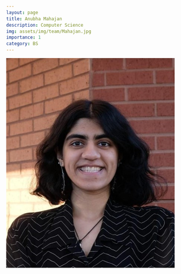 ```yaml
---
layout: page
title: Anubha Mahajan
description: Computer Science
img: assets/img/team/Mahajan.jpg
importance: 1
category: BS
---
```


<div class="profile"> 
<img src="assets/img/team/Mahajan.jpg" class="img-fluid z-depth-1 rounded"/>
</div>
